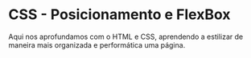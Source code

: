# CSS - Posicionamento e FlexBox

Aqui nos aprofundamos com o HTML e CSS, aprendendo a estilizar de maneira mais organizada e performática uma página.
